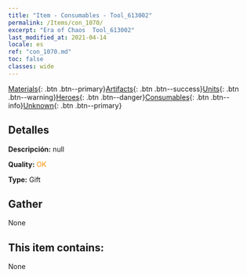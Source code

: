 ```yaml
---
title: "Item - Consumables - Tool_613002"
permalink: /Items/con_1070/
excerpt: "Era of Chaos  Tool_613002"
last_modified_at: 2021-04-14
locale: es
ref: "con_1070.md"
toc: false
classes: wide
---
```

 [Materials](/es/Items/){: .btn .btn--primary}[Artifacts](/es/Items/Artifacts/){: .btn .btn--success}[Units](/es/Items/Units/){: .btn .btn--warning}[Heroes](/es/Items/Heroes/){: .btn .btn--danger}[Consumables](/es/Items/Consumables/){: .btn .btn--info}[Unknown](/es/Items/Unknown/){: .btn .btn--primary}

## Detalles
 **Descripción:** null

 **Quality:** <span style="color: #FF8C00">OK</span>

 **Type:** Gift

## Gather

  None

## This item contains:

  None


